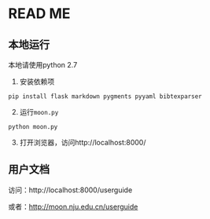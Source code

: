 # READ ME



## 本地运行

本地请使用python 2.7

1. 安装依赖项

```
pip install flask markdown pygments pyyaml bibtexparser
```

2. 运行`moon.py`

```
python moon.py
```

3. 打开浏览器，访问http://localhost:8000/

## 用户文档


访问：http://localhost:8000/userguide

或者：http://moon.nju.edu.cn/userguide


